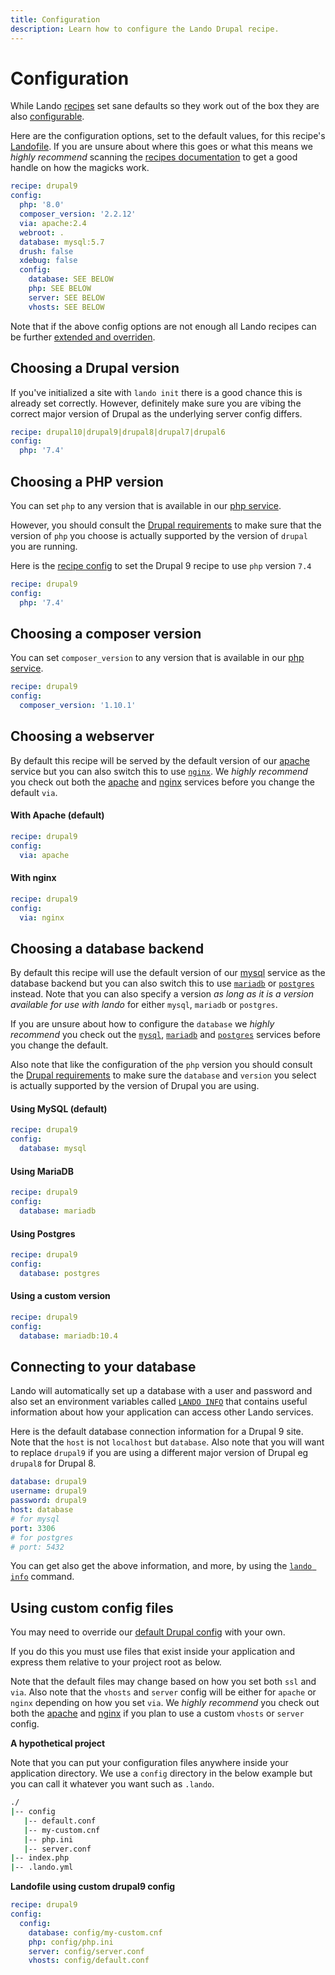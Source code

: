 ```yaml
---
title: Configuration
description: Learn how to configure the Lando Drupal recipe.
---
```


# Configuration

While Lando [recipes](https://docs.lando.dev/core/v3/recipes.html) set sane defaults so they work out of the box they are also [configurable](https://docs.lando.dev/core/v3/recipes.html#config).

Here are the configuration options, set to the default values, for this recipe's [Landofile](https://docs.lando.dev/core/v3). If you are unsure about where this goes or what this means we *highly recommend* scanning the [recipes documentation](https://docs.lando.dev/core/v3/recipes.html) to get a good handle on how the magicks work.

```yaml
recipe: drupal9
config:
  php: '8.0'
  composer_version: '2.2.12'
  via: apache:2.4
  webroot: .
  database: mysql:5.7
  drush: false
  xdebug: false
  config:
    database: SEE BELOW
    php: SEE BELOW
    server: SEE BELOW
    vhosts: SEE BELOW
```

Note that if the above config options are not enough all Lando recipes can be further [extended and overriden](https://docs.lando.dev/core/v3/recipes.html#extending-and-overriding-recipes).

## Choosing a Drupal version

If you've initialized a site with `lando init` there is a good chance this is already set correctly. However, definitely make sure you are vibing the correct major version of Drupal as the underlying server config differs.

```yaml
recipe: drupal10|drupal9|drupal8|drupal7|drupal6
config:
  php: '7.4'
```

## Choosing a PHP version

You can set `php` to any version that is available in our [php service](https://docs.lando.dev/php/).

However, you should consult the [Drupal requirements](https://www.drupal.org/docs/getting-started/system-requirements) to make sure that the version of `php` you choose is actually supported by the version of `drupal` you are running.

Here is the [recipe config](https://docs.lando.dev/core/v3/recipes.html#config) to set the Drupal 9 recipe to use `php` version `7.4`

```yaml
recipe: drupal9
config:
  php: '7.4'
```

## Choosing a composer version

You can set `composer_version` to any version that is available in our [php service](https://docs.lando.dev/php/config.html#installing-composer).

```yaml
recipe: drupal9
config:
  composer_version: '1.10.1'
```

## Choosing a webserver

By default this recipe will be served by the default version of our [apache](https://docs.lando.dev/apache) service but you can also switch this to use [`nginx`](https://docs.lando.dev/nginx). We *highly recommend* you check out both the [apache](https://docs.lando.dev/apache) and [nginx](https://docs.lando.dev/nginx) services before you change the default `via`.

#### With Apache (default)

```yaml
recipe: drupal9
config:
  via: apache
```

#### With nginx

```yaml
recipe: drupal9
config:
  via: nginx
```

## Choosing a database backend

By default this recipe will use the default version of our [mysql](https://docs.lando.dev/mysql) service as the database backend but you can also switch this to use [`mariadb`](https://docs.lando.dev/mariadb) or [`postgres`](https://docs.lando.dev/postgres) instead. Note that you can also specify a version *as long as it is a version available for use with lando* for either `mysql`, `mariadb` or `postgres`.

If you are unsure about how to configure the `database` we *highly recommend* you check out the [`mysql`](https://docs.lando.dev/mysql), [`mariadb`](https://docs.lando.dev/mariadb) and [`postgres`](https://docs.lando.dev/postgres) services before you change the default.

Also note that like the configuration of the `php` version you should consult the [Drupal requirements](https://www.drupal.org/docs/system-requirements) to make sure the `database` and `version` you select is actually supported by the version of Drupal you are using.

#### Using MySQL (default)

```yaml
recipe: drupal9
config:
  database: mysql
```

#### Using MariaDB

```yaml
recipe: drupal9
config:
  database: mariadb
```

#### Using Postgres

```yaml
recipe: drupal9
config:
  database: postgres
```

#### Using a custom version

```yaml
recipe: drupal9
config:
  database: mariadb:10.4
```

## Connecting to your database

Lando will automatically set up a database with a user and password and also set an environment variables called [`LANDO INFO`](https://docs.lando.dev/guides/lando-info.html) that contains useful information about how your application can access other Lando services.

Here is the default database connection information for a Drupal 9 site. Note that the `host` is not `localhost` but `database`. Also note that you will want to replace `drupal9` if you are using a different major version of Drupal eg `drupal8` for Drupal 8.

```yaml
database: drupal9
username: drupal9
password: drupal9
host: database
# for mysql
port: 3306
# for postgres
# port: 5432
```

You can get also get the above information, and more, by using the [`lando info`](https://docs.lando.dev/cli/info.html) command.


## Using custom config files

You may need to override our [default Drupal config](https://github.com/lando/drupal/tree/main/builders) with your own.

If you do this you must use files that exist inside your application and express them relative to your project root as below.

Note that the default files may change based on how you set both `ssl` and `via`. Also note that the `vhosts` and `server` config will be either for `apache` or `nginx` depending on how you set `via`. We *highly recommend* you check out both the [apache](https://docs.lando.dev/apache/config.html) and [nginx](https://docs.lando.dev/nginx/config.html) if you plan to use a custom `vhosts` or `server` config.

**A hypothetical project**

Note that you can put your configuration files anywhere inside your application directory. We use a `config` directory in the below example but you can call it whatever you want such as `.lando`.

```bash
./
|-- config
   |-- default.conf
   |-- my-custom.cnf
   |-- php.ini
   |-- server.conf
|-- index.php
|-- .lando.yml
```

**Landofile using custom drupal9 config**

```yaml
recipe: drupal9
config:
  config:
    database: config/my-custom.cnf
    php: config/php.ini
    server: config/server.conf
    vhosts: config/default.conf
```
